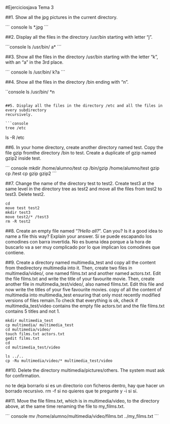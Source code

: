 #Ejerciciosjava Tema 3

##1. Show all the jpg pictures in the current directory.

´´´ console
ls *.jpg
´´´

##2. Display all the files in the directory /usr/bin starting with letter “j”.

´´´console
ls /usr/bin/ a*
´´´

##3. Show all the files in the directory /usr/bin starting with the letter “k”, with an “a”
in the 3rd place.

´´´ console
ls /usr/bin/ k?a
´´´

##4. Show all the files in the directory /bin ending with “n”.

``console
ls /usr/bin/ *n
```

##5. Display all the files in the directory /etc and all the files in every subdirectory
recursively.

```console
tree /etc
```
ls -R /etc

##6. In your home directory, create another directory named test. Copy the file gzip fromthe directory /bin to test. Create a duplicate of gzip named gzip2 inside test.

´´´ console
mkdir /home/alumno/test
cp /bin/gzip /home/alumno/test gzip
cp /test cp gzip gzip2
´´´

##7. Change the name of the directory test to test2. Create test3 at the same level in the directory tree as test2 and move all the files from test2 to test3. Delete test2.

``` console
cd
move test test2
mkdir test3
move test2/* /test3
rm -R test2
```

##8. Create an empty file named “*?Hello all?*”. Can you? Is it a good idea to name a file this way? Explain your answer.
Sí se puede escapando los comodines con barra invertida.
No es buena idea porque a la hora de buscarlo va a ser muy complicado por lo que implican los comodines que contiene.

##9. Create a directory named multimedia_test and copy all the content from thedirectory multimedia into it. Then, create two files in multimedia/video/, one named films.txt and another named actors.txt. Edit the file films.txt and write the title of your favourite movie. Then, create another file in multimedia_test/video/, also named films.txt. Edit this file and now write the titles of your five favourite movies. copy of all the content of multimedia into multimedia_test ensuring that only most recently modified versions of files remain.To check that everything is ok, check if multimedia_test/video contains the empty file actors.txt and the file films.txt contains 5 titles and not 1.

```console
mkdir multimedia_test
cp multimedia/ multimedia_test
cd multimedia/video/
touch films.txt actors.txt
gedit films.txt
cd
cd multimedia_test/video

ls ../..
cp -Ru multimedia/video/* multimedia_test/video

```


##10. Delete the directory multimedia/pictures/others. The system must ask for confirmation.

no te deja borrarlo si es un directorio con ficheros dentro, hay que hacer un borrado recursivo.
rm -f si no quieres que te pregunte y -i si sí.

##11. Move the file films.txt, which is in multimedia/video, to the directory above, at the same time renaming the file to my_films.txt.

´´´ console
mv /home/alumno/multimedia/video/films.txt ../my_films.txt
´´´

